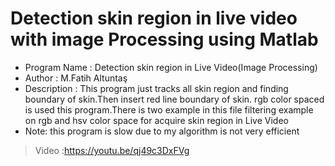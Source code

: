 # Detection skin region in live video with image Processing using Matlab
* Program Name : Detection skin region in Live Video(Image Processing)                
* Author       : M.Fatih Altuntaş                                             
* Description  : This program just tracks all skin region and finding
 boundary of skin.Then insert red line boundary of skin.
 rgb color spaced is used this program.There is two example in this file
 filtering example on rgb and hsv color space for acquire skin region in Live Video
* Note: this program is slow due to my algorithm is not very efficient
> Video :https://youtu.be/qj49c3DxFVg
